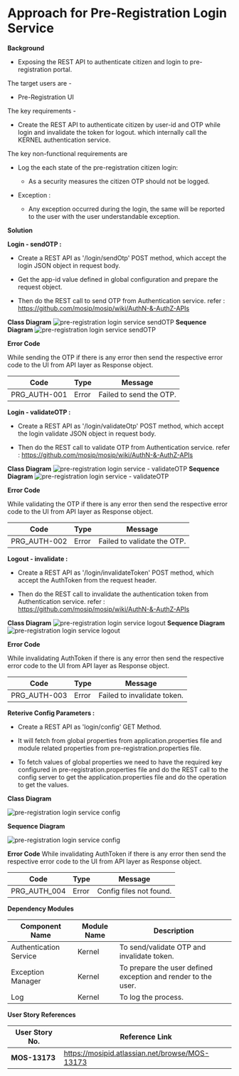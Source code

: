 # Approach for Pre-Registration Login Service

**Background**
- Exposing the REST API to authenticate citizen and login to pre-registration portal.

The target users are -
   - Pre-Registration UI

The key requirements -

-   Create the REST API to authenticate citizen by user-id and OTP while login and invalidate the token for logout. which internally call the KERNEL authentication service.

The key non-functional requirements are

-   Log the each state of the pre-registration citizen login:

    -   As a security measures the citizen OTP should not be logged.

-   Exception :

    -   Any exception occurred during the login, the same will
        be reported to the user with the user understandable exception.

**Solution**

**Login - sendOTP :**

- Create a REST API as '/login/sendOtp' POST method, which accept the login JSON object in request body.

- Get the app-id value defined in global configuration and prepare the request object.

- Then do the REST call to send OTP from Authentication service.
refer : https://github.com/mosip/mosip/wiki/AuthN-&-AuthZ-APIs


**Class Diagram**
![pre-registration login service sendOTP ](_images/_class_diagram/login-sendOtp.png)
**Sequence Diagram**
![pre-registration login service sendOTP](_images/_sequence_diagram/login-sendOtp.png)

**Error Code** 

 While sending the OTP if there is any error then send the respective error code to the UI from API layer as Response object.

  Code   |       Type  | Message|
-----|----------|-------------|
PRG_AUTH-001 |  Error   |   Failed to send the OTP.



**Login - validateOTP :**

- Create a REST API as '/login/validateOtp' POST method, which accept the login validate JSON object in request body.

- Then do the REST call to validate OTP from Authentication service.
refer : https://github.com/mosip/mosip/wiki/AuthN-&-AuthZ-APIs

**Class Diagram**
![pre-registration login service - validateOTP](_images/_class_diagram/login-validateOtp.png)
**Sequence Diagram**
![pre-registration login service - validateOTP](_images/_sequence_diagram/login-validateOtp.png)

**Error Code** 

  While validating the OTP if there is any error then send the respective error code to the UI from API layer as Response object.
  
  Code   |       Type  | Message|
-----|----------|-------------|
  PRG_AUTH-002 |  Error   |   Failed to validate the OTP.

  
  
  
**Logout - invalidate :**

- Create a REST API as '/login/invalidateToken' POST method, which accept the AuthToken from the request header.

- Then do the REST call to invalidate the authentication token from Authentication service.
refer : https://github.com/mosip/mosip/wiki/AuthN-&-AuthZ-APIs

**Class Diagram**
![pre-registration login service logout](_images/_class_diagram/login-invalidateToken.png)
**Sequence Diagram**
![pre-registration login service logout](_images/_sequence_diagram/login-invalidateToken.png)

**Error Code**

  While invalidating AuthToken if there is any error then send the respective error code to the UI from API layer as Response object.
  
  Code   |       Type  | Message|
-----|----------|-------------|
  PRG_AUTH-003 |  Error   |   Failed to invalidate token.
  
  
  
  
  
**Reterive Config Parameters :**

- Create a REST API as 'login/config' GET Method.

- It will fetch from global properties from application.properties file and module related properties from pre-registration.properties file.

- To fetch values of global properties we need to have the required key configured in pre-registration.properties file and do the REST call to the config server to get the application.properties file and do the operation to get the values.

**Class Diagram**

![pre-registration login service config](_images/_class_diagram/login-config.png)

**Sequence Diagram**

![pre-registration login service config](_images/_sequence_diagram/login-config.png)

**Error Code**
  While invalidating AuthToken if there is any error then send the respective error code to the UI from API layer as Response object.
  
  Code   |       Type  | Message|
-----|----------|-------------|
PRG_AUTH_004 |  Error   |   Config files not found.
  

**Dependency Modules**

Component Name | Module Name | Description | 
-----|----------|-------------|
  Authentication Service    |   Kernel        |    To send/validate OTP and invalidate token.
  Exception Manager  |  Kernel     |       To prepare the user defined exception and render to the user.
  Log        |          Kernel         |   To log the process.

**User Story References**

  **User Story No.** |  **Reference Link** |
  -----|----------|
  **MOS-13173**      |     <https://mosipid.atlassian.net/browse/MOS-13173>
